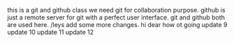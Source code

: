 this is a git and github class
we need git for collaboration purpose.
github is just a remote server for git with a perfect user interface.
git and github both are used here.
/leys add some more changes.
hi dear how ot going
update 9
update 10
update 11
update 12
